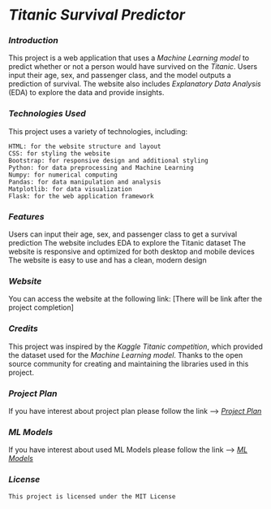 # *Titanic Survival Predictor*
### *Introduction*
This project is a web application that uses a _Machine Learning model_ to predict whether or not a person would have survived on the _Titanic_. Users input their age, sex, and passenger class, and the model outputs a prediction of survival. The website also includes _Explanatory Data Analysis_ (EDA) to explore the data and provide insights.

### *Technologies Used*
This project uses a variety of technologies, including:
```
HTML: for the website structure and layout
CSS: for styling the website
Bootstrap: for responsive design and additional styling
Python: for data preprocessing and Machine Learning
Numpy: for numerical computing
Pandas: for data manipulation and analysis
Matplotlib: for data visualization
Flask: for the web application framework
```

### *Features*
Users can input their age, sex, and passenger class to get a survival prediction
The website includes EDA to explore the Titanic dataset
The website is responsive and optimized for both desktop and mobile devices
The website is easy to use and has a clean, modern design

### *Website*
You can access the website at the following link: [There will be link after the project completion]

### *Credits*
This project was inspired by the _Kaggle_ _Titanic_ _competition_, which provided the dataset used for the _Machine Learning model_. Thanks to the open source community for creating and maintaining the libraries used in this project.

### *Project Plan*
If you have interest about project plan please follow the link --> *[Project Plan](https://github.com/Abubakr1710/Survivor/tree/main/Project%20Plan)*

### *ML Models*
If you have interest about used ML Models please follow the link --> *[ML Models](https://github.com/Abubakr1710/Survivor/tree/main/model)*

### *License*
```
This project is licensed under the MIT License
```
